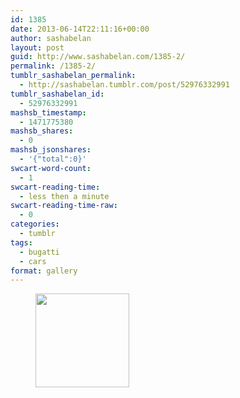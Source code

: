 ```yaml
---
id: 1385
date: 2013-06-14T22:11:16+00:00
author: sashabelan
layout: post
guid: http://www.sashabelan.com/1385-2/
permalink: /1385-2/
tumblr_sashabelan_permalink:
  - http://sashabelan.tumblr.com/post/52976332991
tumblr_sashabelan_id:
  - 52976332991
mashsb_timestamp:
  - 1471775380
mashsb_shares:
  - 0
mashsb_jsonshares:
  - '{"total":0}'
swcart-word-count:
  - 1
swcart-reading-time:
  - less then a minute
swcart-reading-time-raw:
  - 0
categories:
  - tumblr
tags:
  - bugatti
  - cars
format: gallery
---
```

<div id='gallery-460' class='gallery galleryid-1385 gallery-columns-3 gallery-size-thumbnail'>
  <figure class='gallery-item'> 
  
  <div class='gallery-icon landscape'>
    <a href='http://www.sashabelan.ru/1385-2/attachment/1386/'><img width="150" height="150" src="http://www.sashabelan.ru/wp-content/uploads/2013/06/tumblr_moelmsxvIY1qarj97o1_1280-150x150.jpg" class="attachment-thumbnail size-thumbnail" alt="" /></a>
  </div></figure>
</div>